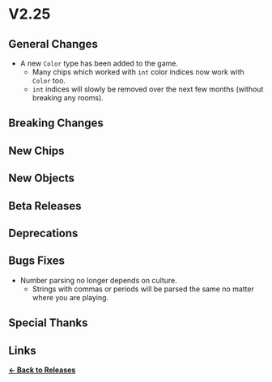 # V2.25

## General Changes

- A new `Color` type has been added to the game.
  - Many chips which worked with `int` color indices now work with `Color` too.
  - `int` indices will slowly be removed over the next few months (without breaking any rooms).

## Breaking Changes

## New Chips

## New Objects

## Beta Releases

## Deprecations

## Bugs Fixes

- Number parsing no longer depends on culture.
  - Strings with commas or periods will be parsed the same no matter where you are playing.

## Special Thanks

## Links

**[<- Back to Releases](/releases/)**

